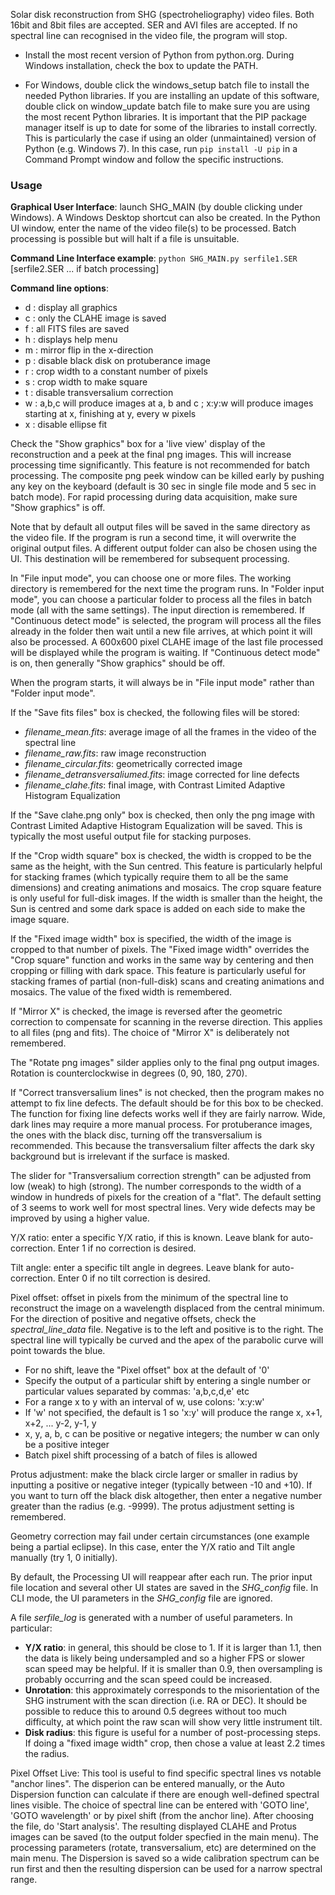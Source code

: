 Solar disk reconstruction from SHG (spectroheliography) video files. Both 16bit and 8bit files are accepted. SER and AVI files are accepted.
If no spectral line can recognised in the video file, the program will stop.

- Install the most recent version of Python from python.org. During Windows installation, check the box to update the PATH.

- For Windows, double click the windows_setup batch file to install the needed Python libraries.
If you are installing an update of this software, double click on window_update batch file to make sure you are using the most recent Python libraries. 
It is important that the PIP package manager itself is up to date for some of the libraries to install correctly. 
This is particularly the case if using an older (unmaintained) version of Python (e.g. Windows 7). 
In this case, run `pip install -U pip` in a Command Prompt window and follow the specific instructions.

### **Usage**

**Graphical User Interface**: launch SHG_MAIN (by double clicking under Windows). A Windows Desktop shortcut can also be created.
In the Python UI window, enter the name of the video file(s) to be processed. Batch processing is possible but will halt if a file is unsuitable.

**Command Line Interface example**: `python SHG_MAIN.py serfile1.SER` [serfile2.SER ... if batch processing]

**Command line options**:

- d : display all graphics
- c : only the CLAHE image is saved
- f : all FITS files are saved
- h : displays help menu
- m : mirror flip in the x-direction
- p : disable black disk on protuberance image
- r : crop width to a constant number of pixels
- s : crop width to make square
- t : disable transversalium correction
- w : a,b,c will produce images at a, b and c ; x:y:w will produce images starting at x, finishing at y, every w pixels
- x : disable ellipse fit

Check the "Show graphics" box for a 'live view' display of the reconstruction and a peek at the final png images.
This will increase processing time significantly. This feature is not recommended for batch processing.
The composite png peek window can be killed early by pushing any key on the keyboard (default is 30 sec in single file mode and 5 sec in batch mode).
For rapid processing during data acquisition, make sure "Show graphics" is off.

Note that by default all output files will be saved in the same directory as the video file. If the program is run a second time, it will overwrite the original output files.
A different output folder can also be chosen using the UI. This destination will be remembered for subsequent processing.

In "File input mode", you can choose one or more files. The working directory is remembered for the next time the program runs.
In "Folder input mode", you can choose a particular folder to process all the files in batch mode (all with the same settings). The input direction is remembered.
If "Continuous detect mode" is selected, the program will process all the files already in the folder then wait until a new file arrives, at which point it will also be processed.
A 600x600 pixel CLAHE image of the last file processed will be displayed while the program is waiting.
If "Continuous detect mode" is on, then generally "Show graphics" should be off.

When the program starts, it will always be in "File input mode" rather than "Folder input mode".

If the "Save fits files" box is checked, the following files will be stored:

- _filename_mean.fits_: average image of all the frames in the video of the spectral line
- _filename_raw.fits_: raw image reconstruction
- _filename_circular.fits_: geometrically corrected image
- _filename_detransversaliumed.fits_: image corrected for line defects
- _filename_clahe.fits_: final image, with Contrast Limited Adaptive Histogram Equalization

If the "Save clahe.png only" box is checked, then only the png image with Contrast Limited Adaptive Histogram Equalization will be saved.
This is typically the most useful output file for stacking purposes.

If the "Crop width square" box is checked, the width is cropped to be the same as the height, with the Sun centred.
This feature is particularly helpful for stacking frames (which typically require them to all be the same dimensions) and creating animations and mosaics.
The crop square feature is only useful for full-disk images.
If the width is smaller than the height, the Sun is centred and some dark space is added on each side to make the image square.

If the "Fixed image width" box is specified, the width of the image is cropped to that number of pixels. 
The "Fixed image width" overrides the "Crop square" function and works in the same way by centering and then cropping or filling with dark space.
This feature is particularly useful for stacking frames of partial (non-full-disk) scans and creating animations and mosaics.
The value of the fixed width is remembered.

If "Mirror X" is checked, the image is reversed after the geometric correction to compensate for scanning in the reverse direction. This applies to all files (png and fits).
The choice of "Mirror X" is deliberately not remembered.

The "Rotate png images" silder applies only to the final png output images. Rotation is counterclockwise in degrees (0, 90, 180, 270).

If "Correct transversalium lines" is not checked, then the program makes no attempt to fix line defects. The default should be for this box to be checked.
The function for fixing line defects works well if they are fairly narrow. Wide, dark lines may require a more manual process.
For protuberance images, the ones with the black disc, turning off the transversalium is recommended. This because the transversalium filter affects the dark sky background but is irrelevant if the surface is masked.

The slider for "Transversalium correction strength" can be adjusted from low (weak) to high (strong).
The number corresponds to the width of a window in hundreds of pixels for the creation of a "flat".
The default setting of 3 seems to work well for most spectral lines. Very wide defects may be improved by using a higher value.

Y/X ratio: enter a specific Y/X ratio, if this is known. Leave blank for auto-correction. Enter 1 if no correction is desired.

Tilt angle: enter a specific tilt angle in degrees. Leave blank for auto-correction. Enter 0 if no tilt correction is desired.

Pixel offset: offset in pixels from the minimum of the spectral line to reconstruct the image on a wavelength displaced from the central minimum.
For the direction of positive and negative offsets, check the _spectral_line_data_ file. Negative is to the left and positive is to the right.
The spectral line will typically be curved and the apex of the parabolic curve will point towards the blue.
- For no shift, leave the "Pixel offset" box at the default of '0'
- Specify the output of a particular shift by entering a single number or particular values separated by commas: 'a,b,c,d,e' etc
- For a range x to y with an interval of w, use colons: 'x:y:w'
- If 'w' not specified, the default is 1 so  'x:y' will produce the range x, x+1, x+2, ... y-2, y-1, y
- x, y, a, b, c can be positive or negative integers; the number w can only be a positive integer
- Batch pixel shift processing of a batch of files is allowed

Protus adjustment: make the black circle larger or smaller in radius by inputting a positive or negative integer (typically between -10 and +10).
If you want to turn off the black disk altogether, then enter a negative number greater than the radius (e.g. -9999). The protus adjustment setting is remembered.

Geometry correction may fail under certain circumstances (one example being a partial eclipse). In this case, enter the Y/X ratio and Tilt angle manually (try 1, 0 initially).

By default, the Processing UI will reappear after each run.
The prior input file location and several other UI states are saved in the _SHG_config_ file.
In CLI mode, the UI parameters in the _SHG_config_ file are ignored.

A file _serfile_log_ is generated with a number of useful parameters. In particular:
- **Y/X ratio**: in general, this should be close to 1. If it is larger than 1.1, then the data is likely being undersampled and so a higher FPS or slower scan speed may be helpful.
If it is smaller than 0.9, then oversampling is probably occurring and the scan speed could be increased.
- **Unrotation**: this approximately corresponds to the misorientation of the SHG instrument with the scan direction (i.e. RA or DEC).
It should be possible to reduce this to around 0.5 degrees without too much difficulty, at which point the raw scan will show very little instrument tilt.
- **Disk radius**: this figure is useful for a number of post-processing steps. If doing a "fixed image width" crop, then chose a value at least 2.2 times the radius.

Pixel Offset Live:
This tool is useful to find specific spectral lines vs notable "anchor lines". The disperion can be entered manually, or the Auto Dispersion function can calculate if there are enough well-defined spectral lines visible.
The choice of spectral line can be entered with 'GOTO line', 'GOTO wavelength' or by pixel shift (from the anchor line).
After choosing the file, do 'Start analysis'. The resulting displayed CLAHE and Protus images can be saved (to the output folder specfied in the main menu).
The processing parameters (rotate, transversalium, etc) are determined on the main menu.
The Dispersion is saved so a wide calibration spectrum can be run first and then the resulting dispersion can be used for a narrow spectral range.
